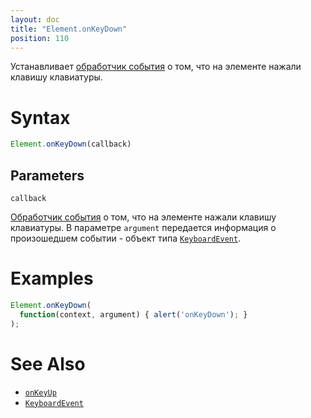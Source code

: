 ```yaml
---
layout: doc
title: "Element.onKeyDown"
position: 110
---
```


Устанавливает [обработчик события](../../Script/) о том, что на элементе нажали клавишу клавиатуры.

# Syntax

```js
Element.onKeyDown(callback)
```

## Parameters

`callback`

[Обработчик события](../../Script/) о том, что на элементе нажали клавишу клавиатуры. В параметре
`argument` передается информация о произошедшем событии - объект типа [`KeyboardEvent`](../KeyboardEvent/).

# Examples

```js
Element.onKeyDown(
  function(context, argument) { alert('onKeyDown'); }
);
```

# See Also

* [`onKeyUp`](../Element.onKeyUp/)
* [`KeyboardEvent`](../KeyboardEvent/)
